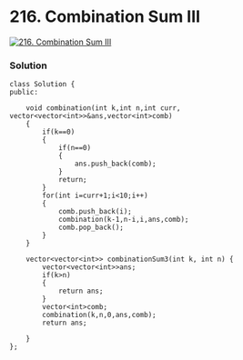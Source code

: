 # 216. Combination Sum III

[![216. Combination Sum III](../../assets/lc.svg)](https://leetcode.com/problems/combination-sum-iii/description/)

### Solution
```
class Solution {
public:

    void combination(int k,int n,int curr, vector<vector<int>>&ans,vector<int>comb)
    {
        if(k==0)
        {
            if(n==0)
            {
                ans.push_back(comb);
            }
            return;
        }
        for(int i=curr+1;i<10;i++)
        {
            comb.push_back(i);
            combination(k-1,n-i,i,ans,comb);
            comb.pop_back();
        }
    }

    vector<vector<int>> combinationSum3(int k, int n) {
        vector<vector<int>>ans;
        if(k>n)
        {
            return ans;
        }
        vector<int>comb;
        combination(k,n,0,ans,comb);
        return ans;

    }
};

```
